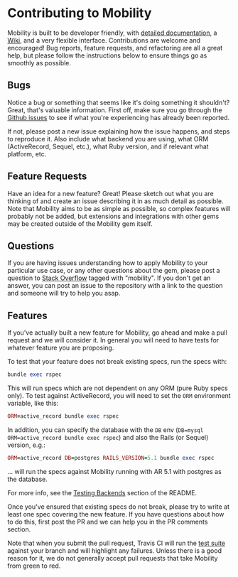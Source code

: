 # Contributing to Mobility

Mobility is built to be developer friendly, with [detailed documentation](http://www.rubydoc.info/gems/mobility), a [Wiki](https://github.com/shioyama/mobility/wiki), and a very flexible interface. Contributions are welcome and encouraged! Bug reports, feature requests, and refactoring are all a great help, but please follow the instructions below to ensure things go as smoothly as possible.

## Bugs

Notice a bug or something that seems like it's doing something it shouldn't? Great, that's valuable information. First off, make sure you go through the [Github issues](https://github.com/shioyama/mobility/issues?utf8=%E2%9C%93&q=is%3Aissue) to see if what you're experiencing has already been reported.

If not, please post a new issue explaining how the issue happens, and steps to reproduce it. Also include what backend you are using, what ORM (ActiveRecord, Sequel, etc.), what Ruby version, and if relevant what platform, etc.

## Feature Requests

Have an idea for a new feature? Great! Please sketch out what you are thinking of and create an issue describing it in as much detail as possible. Note that Mobility aims to be as simple as possible, so complex features will probably not be added, but extensions and integrations with other gems may be created outside of the Mobility gem itself.

## Questions

If you are having issues understanding how to apply Mobility to your particular use case, or any other questions about the gem, please post a question to [Stack Overflow](http://stackoverflow.com) tagged with "mobility". If you don't get an answer, you can post an issue to the repository with a link to the question and someone will try to help you asap.

## Features

If you've actually built a new feature for Mobility, go ahead and make a pull request and we will consider it. In general you will need to have tests for whatever feature you are proposing.

To test that your feature does not break existing specs, run the specs with:

```ruby
bundle exec rspec
```

This will run specs which are not dependent on any ORM (pure Ruby specs only). To test against ActiveRecord, you will need to set the `ORM` environment variable, like this:

```ruby
ORM=active_record bundle exec rspec
```

In addition, you can specify the database with the `DB` env (`DB=mysql ORM=active_record bundle exec rspec`) and also the Rails (or Sequel) version, e.g.:

```ruby
ORM=active_record DB=postgres RAILS_VERSION=5.1 bundle exec rspec
```

... will run the specs against Mobility running with AR 5.1 with postgres as the database.

For more info, see the [Testing Backends](https://github.com/shioyama/mobility#testing-backends) section of the README.

Once you've ensured that existing specs do not break, please try to write at least one spec covering the new feature. If you have questions about how to do this, first post the PR and we can help you in the PR comments section.

Note that when you submit the pull request, Travis CI will run the [test suite](https://travis-ci.org/mobility/mobility) against your branch and will highlight any failures. Unless there is a good reason for it, we do not generally accept pull requests that take Mobility from green to red.
